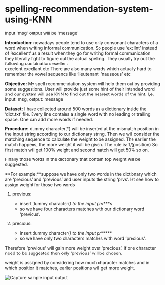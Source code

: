 # spelling-recommendation-system-using-KNN
input 'msg' output will be 'message'

**Introduction:** nowadays people tend to use only consonant characters of a word when writing informal communication. So people use ‘excllnt’ instead of ‘excellent’ as a result when they go for writing formal communication they literally fight to figure out the actual spelling. They usually try out the following combination:
exellent  
excelent 
excellant etc
There are also many words which actually hard to remember the vowel sequence like ‘lieutenant, ‘nauseous’ etc

**Objective:** My spell recommendation system will help them out by providing some suggestions. User will provide just some hint of their intended word and our system will use KNN to find out the nearest words of the hint. I,e. input: msg, output: message

**Dataset:** I have collected around 500 words as a dictionary inside the ‘dict.txt’ file. Every line contains a single word with no leading or trailing space. One can add more words if needed.

**Procedure:** dummy character(*) will be inserted at the mismatch position in the input string according to our dictionary string. Then we will consider the matching sequence to calculate the weight to be assigned. The earlier the match happens, the more weight it will be given.
The rule is: 1/(position)
So first match will get 100% weight and second match will get 50%  so on.

Finally those words in the dictionary that contain top weight will be suggested.

**For example:**suppose we have only two words in the dictionary which are ‘precious’ and ‘previous’ and user inputs the string ‘prvs’.
let see how to assign weight for those two words

1. previous: 
	* insert dummy character(*) to the input pr*v***s
	* so we have four characters matches with our dictionary word ‘previous’.
	
2. precious:
	* insert dummy character(*) to the input pr****** 
	* so we have only two characters matches with word ‘precious’.
	
Therefore ‘previous’ will gain more weight over ‘precious’. if one character need to be suggested then only ‘previous’ will be chosen.

weight is assigned by considering how much character matches and in which position it matches, earlier positions will get more weight.


![Capture](https://user-images.githubusercontent.com/43715453/132135327-e756b78f-ce4c-4450-934e-cd23f94f1509.PNG)
sample input output
